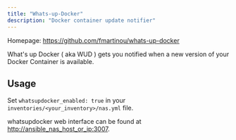 ```yaml
---
title: "Whats-up-Docker"
description: "Docker container update notifier"
---
```


Homepage: <https://github.com/fmartinou/whats-up-docker>

What's up Docker ( aka WUD ) gets you notified when a new version of your Docker Container is available.

## Usage

Set `whatsupdocker_enabled: true` in your `inventories/<your_inventory>/nas.yml` file.

whatsupdocker web interface can be found at <http://ansible_nas_host_or_ip:3007>.
